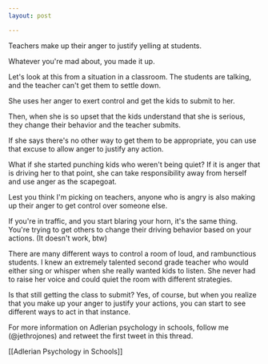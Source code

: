 ```yaml
---
layout: post

---
```

Teachers make up their anger to justify yelling at students. 

Whatever you're mad about, you made it up. 

Let's look at this from a situation in a classroom. The students are talking, and the teacher can't get them to settle down. 

She uses her anger to exert control and get the kids to submit to her. 

Then, when she is so upset that the kids understand that she is serious, they change their behavior and the teacher submits. 

If she says there's no other way to get them to be appropriate, you can use that excuse to allow anger to justify any action. 

What if she started punching kids who weren't being quiet? If it is anger that is driving her to that point, she can take responsibility away from herself and use anger as the scapegoat. 

Lest you think I'm picking on teachers, anyone who is angry is also making up their anger to get control over someone else. 

If you're in traffic, and you start blaring your horn, it's the same thing. You're trying to get others to change their driving behavior based on your actions. (It doesn't work, btw)

There are many different ways to control a room of loud, and rambunctious students. I knew an extremely talented second grade teacher who would either sing or whisper when she really wanted kids to listen. She never had to raise her voice and could quiet the room with different strategies. 

Is that still getting the class to submit? Yes, of course, but when you realize that you make up your anger to justify your actions, you can start to see different ways to act in that instance. 

For more information on Adlerian psychology in schools, follow me (@jethrojones) and retweet the first tweet in this thread. 




[[Adlerian Psychology in Schools]]
